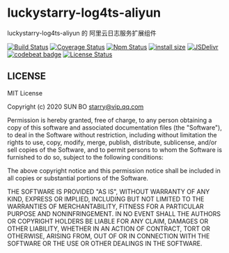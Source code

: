 # luckystarry-log4ts-aliyun

luckystarry-log4ts-aliyun 的 阿里云日志服务扩展组件

[![Build Status](https://www.travis-ci.org/LuckyStarry/luckystarry-log4ts-aliyun.svg?branch=master)](https://www.travis-ci.org/LuckyStarry/luckystarry-log4ts-aliyun?branch=master)
[![Coverage Status](https://coveralls.io/repos/github/LuckyStarry/luckystarry-log4ts-aliyun/badge.svg?branch=master)](https://coveralls.io/github/LuckyStarry/luckystarry-log4ts-aliyun?branch=master)
[![Npm Status](https://img.shields.io/npm/v/luckystarry-log4ts-aliyun.svg)](https://www.npmjs.com/package/luckystarry-log4ts-aliyun)
[![install size](https://packagephobia.now.sh/badge?p=luckystarry-log4ts-aliyun)](https://packagephobia.now.sh/result?p=luckystarry-log4ts-aliyun)
[![JSDelivr](https://data.jsdelivr.com/v1/package/npm/luckystarry-log4ts-aliyun/badge)](https://www.jsdelivr.com/package/npm/luckystarry-log4ts-aliyun)
[![codebeat badge](https://codebeat.co/badges/6339b0a3-d394-4706-b283-b8bfc6acd0dc)](https://codebeat.co/projects/github-com-luckystarry-luckystarry-log4ts-aliyun-master)
[![License Status](https://img.shields.io/badge/License-MIT-brightgreen.svg)](https://raw.githubusercontent.com/LuckyStarry/luckystarry-log4ts-aliyun/master/LICENSE)

## LICENSE

MIT License

Copyright (c) 2020 SUN BO <starry@vip.qq.com>

Permission is hereby granted, free of charge, to any person obtaining a copy
of this software and associated documentation files (the "Software"), to deal
in the Software without restriction, including without limitation the rights
to use, copy, modify, merge, publish, distribute, sublicense, and/or sell
copies of the Software, and to permit persons to whom the Software is
furnished to do so, subject to the following conditions:

The above copyright notice and this permission notice shall be included in all
copies or substantial portions of the Software.

THE SOFTWARE IS PROVIDED "AS IS", WITHOUT WARRANTY OF ANY KIND, EXPRESS OR
IMPLIED, INCLUDING BUT NOT LIMITED TO THE WARRANTIES OF MERCHANTABILITY,
FITNESS FOR A PARTICULAR PURPOSE AND NONINFRINGEMENT. IN NO EVENT SHALL THE
AUTHORS OR COPYRIGHT HOLDERS BE LIABLE FOR ANY CLAIM, DAMAGES OR OTHER
LIABILITY, WHETHER IN AN ACTION OF CONTRACT, TORT OR OTHERWISE, ARISING FROM,
OUT OF OR IN CONNECTION WITH THE SOFTWARE OR THE USE OR OTHER DEALINGS IN THE
SOFTWARE.
